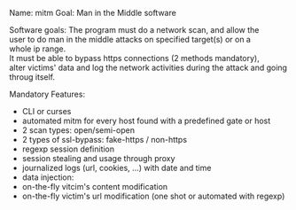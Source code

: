 
Name: mitm
Goal: Man in the Middle software 

 Software goals: The program must do a network scan, and allow the   
 user to do man in the middle attacks on specified target(s) or on a  
 whole ip range.                                                      
 It must be able to bypass https connections (2 methods mandatory),   
 alter victims' data and log the network activities during the attack 
 and going throug itself.                                             

 Mandatory Features:                                                  
 - CLI or curses                                                      
 - automated mitm for every host found with a predefined gate or host 
 - 2 scan types: open/semi-open                                       
 - 2 types of ssl-bypass: fake-https / non-https                      
 - regexp session definition                                          
 - session stealing and usage through proxy                           
 - journalized logs (url, cookies, ...) with date and time            
 - data injection:                                                    
 - on-the-fly vitcim's content modification                         
 - on-the-fly victim's url modification (one shot or automated with regexp)                                                            
